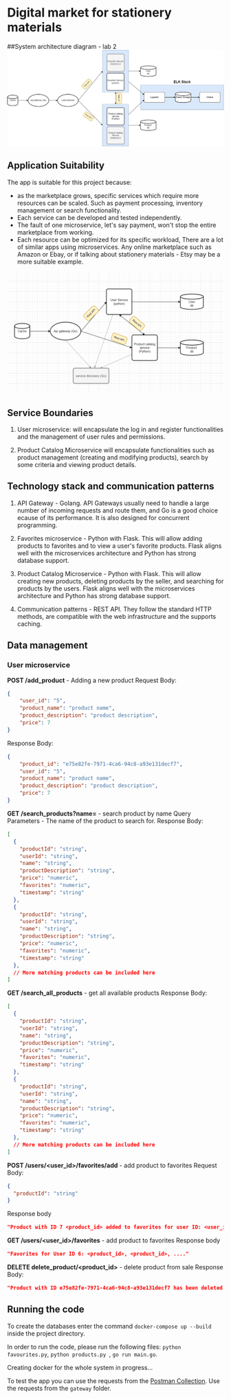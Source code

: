 # Digital market for stationery materials

##System architecture diagram - lab 2
![System architecture diagram](https://github.com/AndreeaCvl/PAD-lab-1/blob/main/system_diagram_v2.jpg)


## Application Suitability
The app is suitable for this project because:
- as the marketplace grows, specific services which require more resources can be scaled. Such as payment processing, inventory management or search functionality. 
- Each service can be developed and tested independently.
- The fault of one microservice, let's say payment, won't stop the entire marketplace from working.
- Each resource can be optimized for its specific workload, 
There are a lot of similar apps using microservices. Any online marketplace such as Amazon or Ebay, or if talking about stationery materials - Etsy may be a more suitable example.

![System architecture diagram](https://github.com/AndreeaCvl/PAD-lab-1/blob/main/system_diagram.png)


## Service Boundaries
1. User microservice: 
will encapsulate the log in and register functionalities and the management of user rules and permissions.

2. Product Catalog Microservice
will encapsulate functionalities such as product management (creating and modifying products), search by some criteria and viewing product details. 


## Technology stack and communication patterns

1. API Gateway - Golang.
API Gateways usually need to handle a large number of incoming requests and route them, and Go is a good choice ecause of its performance. It is also designed for concurrent programming.

2. Favorites microservice - Python with Flask.
This will allow adding products to favorites and to view a user's favorite products. Flask aligns well with the microservices architecture and Python has strong database support.

3. Product Catalog Microservice - Python with Flask.
This will allow creating new products, deleting products by the seller, and searching for products by the users. Flask aligns well with the microservices architecture and Python has strong database support.

4. Communication patterns - REST API.
They follow the standard HTTP methods, are compatible with the web infrastructure and the supports caching.

## Data management
### User microservice
**POST /add_product** - Adding a new product
Request Body:
```json
{
    "user_id": "5",
    "product_name": "product name",
    "product_description": "product description",
    "price": 7
}
```
Response Body:
```json
{
    "product_id": "e75e82fe-7971-4ca6-94c8-a93e131decf7",
    "user_id": "5",
    "product_name": "product name",
    "product_description": "product description",
    "price": 7
}
```
**GET /search_products?name=<name>** - search product by name
Query Parameters - The name of the product to search for.
Response Body:
```json
[
  {
    "productId": "string",
    "userId": "string",
    "name": "string",
    "productDescription": "string",
    "price": "numeric",
    "favorites": "numeric",
    "timestamp": "string"
  },
  {
    "productId": "string",
    "userId": "string",
    "name": "string",
    "productDescription": "string",
    "price": "numeric",
    "favorites": "numeric",
    "timestamp": "string"
  },
  // More matching products can be included here
]
```
**GET /search_all_products** - get all available products
Response Body:
```json
[
  {
    "productId": "string",
    "userId": "string",
    "name": "string",
    "productDescription": "string",
    "price": "numeric",
    "favorites": "numeric",
    "timestamp": "string"
  },
  {
    "productId": "string",
    "userId": "string",
    "name": "string",
    "productDescription": "string",
    "price": "numeric",
    "favorites": "numeric",
    "timestamp": "string"
  },
  // More matching products can be included here
]
```

**POST /users/<user_id>/favorites/add** - add product to favorites
Request Body:
```json
{
  "productId": "string"
}
```
Response body
```json
"Product with ID 7 <product_id> added to favorites for user ID: <user_id>"
```

**GET /users/<user_id>/favorites** - add product to favorites
Response body
```json
"Favorites for User ID 6: <product_id>, <product_id>, ...."
```

**DELETE delete_product/<product_id>** - delete product from sale
Response Body:
```json
"Product with ID e75e82fe-7971-4ca6-94c8-a93e131decf7 has been deleted successfully"
```

## Running the code
To create the databases enter the command
```docker-compose up --build``` inside the project directory.

In order to run the code, please run the following files:
```python favourites.py```,
```python products.py ```,
```go run main.go```.

Creating docker for the whole system in progress...

To test the app you can use the requests from the [Postman Collection](https://github.com/AndreeaCvl/PAD-labs/blob/main/PAD%20lab%201.postman_collection.json). Use the requests from the ```gateway``` folder.




